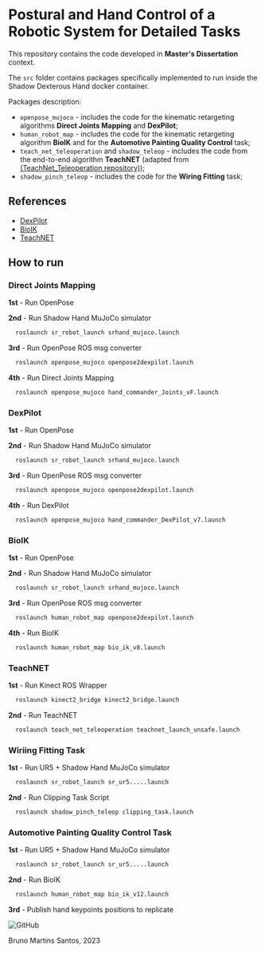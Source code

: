 # Postural and Hand Control of a Robotic System for Detailed Tasks

This repository contains the code developed in **Master's Dissertation** context.

The `src` folder contains packages specifically implemented to run inside the Shadow Dexterous Hand docker container.

Packages description:
  - `openpose_mujoco` - includes the code for the kinematic retargeting algorithms **Direct Joints Mapping** and **DexPilot**;
  - `human_robot_map` - includes the code for the kinematic retargeting algorithm **BioIK** and for the **Automotive Painting Quality Control** task;
  - `teach_net_teleoperation` and `shadow_teleop` - includes the code from the end-to-end algorithm **TeachNET** (adapted from [(TeachNet_Teleoperation repository)]([https://github.com/jorgef1299/SERP](https://github.com/TAMS-Group/TeachNet_Teleoperation)));
  - `shadow_pinch_teleop` - includes the code for the **Wiring Fitting** task;

## References

 - [DexPilot](https://doi.org/10.1109/ICRA40945.2020.9197124)
 - [BioIK](https://doi.org/10.1109/ICRA.2018.8460799)
 - [TeachNET](https://doi.org/10.1109/ICRA.2019.8794277)

## How to run

### Direct Joints Mapping

**1st** - Run OpenPose

**2nd** - Run Shadow Hand MuJoCo simulator
```bash
  roslaunch sr_robot_launch srhand_mujoco.launch
```

**3rd** - Run OpenPose ROS msg converter
```bash
  roslaunch openpose_mujoco openpose2dexpilot.launch
```

**4th** - Run Direct Joints Mapping
```bash
  roslaunch openpose_mujoco hand_commander_Joints_vF.launch
```

### DexPilot

**1st** - Run OpenPose

**2nd** - Run Shadow Hand MuJoCo simulator
```bash
  roslaunch sr_robot_launch srhand_mujoco.launch
```

**3rd** - Run OpenPose ROS msg converter
```bash
  roslaunch openpose_mujoco openpose2dexpilot.launch
```

**4th** - Run DexPilot
```bash
  roslaunch openpose_mujoco hand_commander_DexPilot_v7.launch
```

### BioIK

**1st** - Run OpenPose

**2nd** - Run Shadow Hand MuJoCo simulator
```bash
  roslaunch sr_robot_launch srhand_mujoco.launch
```

**3rd** - Run OpenPose ROS msg converter
```bash
  roslaunch human_robot_map openpose2dexpilot.launch
```

**4th** - Run BioIK
```bash
  roslaunch human_robot_map bio_ik_v8.launch
```

### TeachNET

**1st** - Run Kinect ROS Wrapper
```bash
  roslaunch kinect2_bridge kinect2_bridge.launch
```

**2nd** - Run TeachNET
```bash
  roslaunch teach_net_teleoperation teachnet_launch_unsafe.launch
```

### Wiriing Fitting Task

**1st** - Run UR5 + Shadow Hand MuJoCo simulator
```bash
  roslaunch sr_robot_launch sr_ur5.....launch
```

**2nd** - Run Clipping Task Script
```bash
  roslaunch shadow_pinch_teleop clipping_task.launch
```

### Automotive Painting Quality Control Task

**1st** - Run UR5 + Shadow Hand MuJoCo simulator
```bash
  roslaunch sr_robot_launch sr_ur5.....launch
```

**2nd** - Run BioIK
```bash
  roslaunch human_robot_map bio_ik_v12.launch
```

**3rd** - Publish hand keypoints positions to replicate


![GitHub](https://github.com/BrunoSantosCode/ShadowHand_MastersDissertation/assets/78873048/2d035f65-0977-4cc2-a0be-0c87cf1df7f3)

Bruno Martins Santos, 2023
